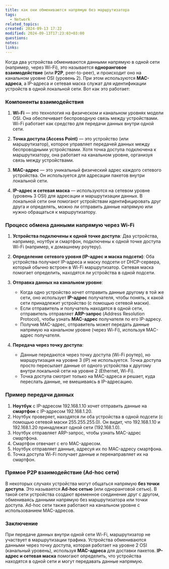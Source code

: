 ```yaml
---
title: как они обмениваются напрямую без маршрутизатора
tags:
  - Network
related_topics: 
created: 2024-09-13 17:22
modified: 2024-09-13T17:23:03+03:00
questions: 
notes: 
links: 
---
```

Когда два устройства обмениваются данными напрямую в одной сети (например, через Wi-Fi), это называется **одноранговое взаимодействие** (или **P2P**, peer-to-peer), и происходит оно на канальном уровне OSI (уровень 2). При этом используются **MAC-адреса**, а IP-адреса и сетевая маска служат для идентификации устройств в одной локальной сети. Вот как это работает:

### Компоненты взаимодействия

1. **Wi-Fi** — это технология на физическом и канальном уровнях модели OSI. Она обеспечивает беспроводную связь между устройствами. Wi-Fi работает как средство для передачи данных внутри одной сети.
    
2. **Точка доступа (Access Point)** — это устройство (или маршрутизатор), которое управляет передачей данных между беспроводными устройствами. Хотя точка доступа подключена к маршрутизатору, она работает на канальном уровне, организуя связь между устройствами.
    
3. **MAC-адрес** — это уникальный физический адрес каждого сетевого устройства. Он используется для адресации пакетов внутри локальной сети.
    
4. **IP-адрес и сетевая маска** — используются на сетевом уровне (уровень 3 OSI) для адресации и маршрутизации данных. В локальной сети они помогают устройствам идентифицировать друг друга и определять, можно ли отправить данные напрямую или нужно обращаться к маршрутизатору.
    

### Процесс обмена данными напрямую через Wi-Fi

1. **Устройства подключены к одной точке доступа**: Два устройства, например, ноутбук и смартфон, подключены к одной точке доступа Wi-Fi (например, к домашнему роутеру).
    
2. **Определение сетевого уровня (IP-адрес и маска подсети)**: Оба устройства получают IP-адреса и маску подсети от DHCP-сервера, который обычно встроен в Wi-Fi маршрутизатор. Сетевая маска помогает определить, находятся ли устройства в одной подсети.
    
3. **Отправка данных на канальном уровне**:
    
    - Когда одно устройство хочет отправить данные другому в той же сети, оно использует **IP-адрес** получателя, чтобы понять, к какой сети принадлежит устройство (с помощью сетевой маски).
    - Если отправитель и получатель находятся в одной сети, отправитель отправляет **ARP-запрос** (Address Resolution Protocol), чтобы узнать **MAC-адрес** получателя по его IP-адресу.
    - Получив MAC-адрес, отправитель может передать данные напрямую на канальном уровне (через Wi-Fi), используя MAC-адрес получателя.
4. **Передача через точку доступа**:
    
    - Данные передаются через точку доступа (Wi-Fi роутер), но маршрутизация на уровне 3 (IP) не используется. Точка доступа просто пересылает данные от одного устройства к другому внутри локальной сети на уровне 2 (Ethernet, Wi-Fi).
    - Точка доступа смотрит только на MAC-адреса и решает, куда переслать данные, не вмешиваясь в IP-адресацию.

### Пример передачи данных

1. **Ноутбук** с IP-адресом 192.168.1.10 хочет отправить данные на **смартфон** с IP-адресом 192.168.1.20.
2. Ноутбук проверяет, находятся ли оба устройства в одной подсети (с помощью сетевой маски 255.255.255.0). Он видит, что 192.168.1.10 и 192.168.1.20 принадлежат одной сети (192.168.1.0).
3. Ноутбук отправляет ARP-запрос, чтобы узнать MAC-адрес смартфона.
4. Смартфон отвечает с его MAC-адресом.
5. Ноутбук отправляет данные, адресуя их по MAC-адресу смартфона.
6. Точка доступа Wi-Fi получает данные и перенаправляет их на смартфон.

### Прямое P2P взаимодействие (Ad-hoc сети)

В некоторых случаях устройства могут общаться напрямую **без точки доступа**. Это называется **Ad-hoc сетью** (или одноранговой сетью). В такой сети устройства создают временное соединение друг с другом, обмениваясь данными напрямую без маршрутизатора или точки доступа. Ad-hoc сети также работают на канальном уровне с использованием MAC-адресов.

### Заключение

При передаче данных внутри одной сети Wi-Fi, маршрутизатор не участвует в маршрутизации трафика. Устройства обмениваются данными через точку доступа, которая работает на уровне 2 OSI (канальный уровень), используя **MAC-адреса** для доставки пакетов. **IP-адрес и сетевая маска** помогают определить, что устройства находятся в одной сети и могут передавать данные напрямую.